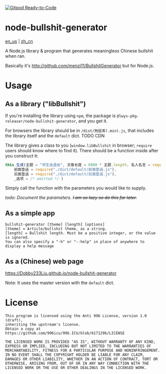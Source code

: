 [![Gitpod Ready-to-Code](https://img.shields.io/badge/Gitpod-Ready--to--Code-blue?logo=gitpod)](https://gitpod.io/#https://github.com/Dobby233Liu/node-bullshit-generator) 

# node-bullshit-generator

[en_us](README.md) | [zh_cn](README-zh_cn.md)

A Node.js library & program that generates meaningless Chinese bullshit when ran.

Basically it's http://github.com/menzi11/BullshitGenerator but for Node.js.

# Usage
## As a library ("libBullshit")

If you're installing the library using `npm`, the package is `@lwys-pkg-releaser/node-bullshit-generator`, and you get it.

For browsers the library should be in `/dist/狗屁库(.min).js`, that includes the library itself and the `default` dict.
TODO CDN

The library gives a class to you (`window.libBullshit` in browser; `require` users should know where to find it). There should be a function inside after you construct it:
```javascript
this.生成(主题 = "学生会退会", 文章长度 = 6000 * 主题.length, 名人名言 = require("./dict/default/名人名言.js"), 废话 = require("./dict/default/废话.js")(主题),
	前面垫话 = require("./dict/default/前面垫话.js"),
	后面垫话 = require("./dict/default/后面垫话.js"),
	_选项 = /* omitted */ )
```
Simply call the function with the parameters you would like to supply.

*todo: Document the parameters. <s>I am so lazy so do this far later.</s>*

## As a simple app

```
bullshit-generator [theme] [length] [options]
[theme] = Article/bullshit theme, as a string.
[length] = Bullshit length. Must be a positive integer, or the value is ignored.
You can also specify a "-h" or "--help" in place of anywhere to display a help message
```

## As a (Chinese) web page
https://Dobby233Liu.github.io/node-bullshit-generator

Note: It uses the master version with the `default` dict.

# License

```
This program is licensed using the Anti 996 License, version 1.0 (draft),
inheriting the upstream's license.
Obtain a copy at https://github.com/996icu/996.ICU/blob/617129b/LICENSE

THE LICENSED WORK IS PROVIDED "AS IS", WITHOUT WARRANTY OF ANY KIND,
EXPRESS OR IMPLIED, INCLUDING BUT NOT LIMITED TO THE WARRANTIES OF
MERCHANTABILITY, FITNESS FOR A PARTICULAR PURPOSE AND NONINFRINGEMENT.
IN NO EVENT SHALL THE COPYRIGHT HOLDER BE LIABLE FOR ANY CLAIM,
DAMAGES OR OTHER LIABILITY, WHETHER IN AN ACTION OF CONTRACT, TORT OR
OTHERWISE, ARISING FROM, OUT OF OR IN ANY WAY CONNECTION WITH THE
LICENSED WORK OR THE USE OR OTHER DEALINGS IN THE LICENSED WORK.
```
